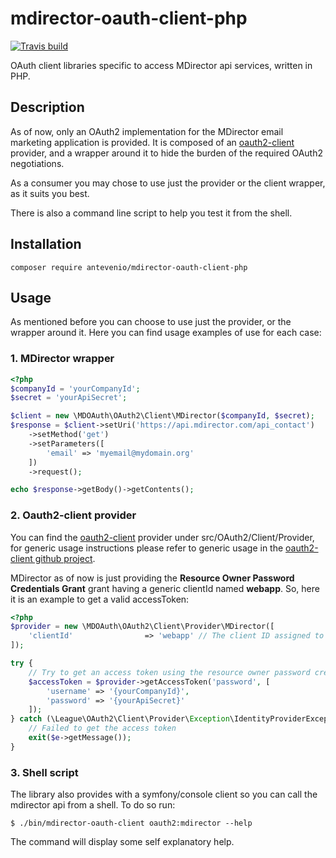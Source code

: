 # mdirector-oauth-client-php

[![Travis build](https://api.travis-ci.com/Antevenio/mdirector-oauth-client-php.svg?branch=master)](https://travis-ci.org/Antevenio/mdirector-oauth-client-php)

OAuth client libraries specific to access MDirector api services, written in PHP.

## Description
As of now, only an OAuth2 implementation for the MDirector email marketing application 
is provided. 
It is composed of an [oauth2-client](https://github.com/thephpleague/oauth2-client) 
provider, and a wrapper around it to hide the burden of the required OAuth2 negotiations.

As a consumer you may chose to use just the provider or the client wrapper, as it suits you best.

There is also a command line script to help you test it from the shell.

## Installation

```
composer require antevenio/mdirector-oauth-client-php 
```

## Usage

As mentioned before you can choose to use just the provider, or the wrapper around it. 
Here you can find usage examples of use for each case: 

### 1. MDirector wrapper

```php
<?php
$companyId = 'yourCompanyId';
$secret = 'yourApiSecret';

$client = new \MDOAuth\OAuth2\Client\MDirector($companyId, $secret);
$response = $client->setUri('https://api.mdirector.com/api_contact')
    ->setMethod('get')
    ->setParameters([
        'email' => 'myemail@mydomain.org'    
    ])
    ->request();

echo $response->getBody()->getContents();
```

### 2. Oauth2-client provider

You can find the [oauth2-client](https://github.com/thephpleague/oauth2-client) provider under 
src/OAuth2/Client/Provider, for generic usage instructions please refer to generic usage in the
[oauth2-client github project](https://github.com/thephpleague/oauth2-client).

MDirector as of now is just providing the **Resource Owner Password Credentials Grant** grant 
having a generic clientId named **webapp**. So, here it is an example to get a valid accessToken:

```php
<?php
$provider = new \MDOAuth\OAuth2\Client\Provider\MDirector([
    'clientId'                => 'webapp' // The client ID assigned to you by the provider
]);

try {
    // Try to get an access token using the resource owner password credentials grant.
    $accessToken = $provider->getAccessToken('password', [
        'username' => '{yourCompanyId}',
        'password' => '{yourApiSecret}'
    ]);
} catch (\League\OAuth2\Client\Provider\Exception\IdentityProviderException $e) {
    // Failed to get the access token
    exit($e->getMessage());
}
```

### 3. Shell script

The library also provides with a symfony/console client so you can call the mdirector api from a 
shell.
To do so run:

```
$ ./bin/mdirector-oauth-client oauth2:mdirector --help    
```                                            
The command will display some self explanatory help.
